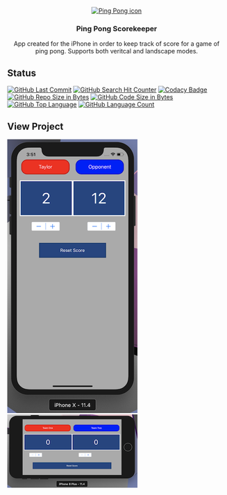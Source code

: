 <p align="center">
  <a href="https://richardtaylordawson.github.io/pingpong-scorekeeper/">
    <img src="https://encrypted-tbn0.gstatic.com/images?q=tbn:ANd9GcRcE9JtvsOEdWERnx6j7cF-PfqAilP27R1X0VElLfqKN7zLbtky" alt="Ping Pong icon" width=72 height=72>
  </a>

  <h3 align="center">Ping Pong Scorekeeper</h3>

  <p align="center">
    App created for the iPhone in order to keep track of score for a game of ping pong.
    Supports both veritcal and landscape modes.
  </p>
</p>

## Status
[![GitHub Last Commit](https://img.shields.io/github/last-commit/richardtaylordawson/pingpong-scorekeeper.svg)](https://github.com/richardtaylordawson/pingpong-scorekeeper/commits/master)
[![GitHub Search Hit Counter](https://img.shields.io/github/search/richardtaylordawson/pingpong-scorekeeper/goto.svg)](https://github.com/richardtaylordawson/pingpong-scorekeeper/)
[![Codacy Badge](https://api.codacy.com/project/badge/Grade/a52268cb6bcd454ead595d026592ff3d)](https://www.codacy.com/app/richardtaylordawson/pingpong-scorekeeper?utm_source=github.com&amp;utm_medium=referral&amp;utm_content=richardtaylordawson/pingpong-scorekeeper&amp;utm_campaign=Badge_Grade)
[![GitHub Repo Size in Bytes](https://img.shields.io/github/repo-size/richardtaylordawson/pingpong-scorekeeper.svg)](https://github.com/richardtaylordawson/pingpong-scorekeeper/)
[![GitHub Code Size in Bytes](https://img.shields.io/github/languages/code-size/richardtaylordawson/pingpong-scorekeeper.svg)](https://github.com/richardtaylordawson/pingpong-scorekeeper/)
[![GitHub Top Language](https://img.shields.io/github/languages/top/richardtaylordawson/pingpong-scorekeeper.svg)](https://github.com/richardtaylordawson/pingpong-scorekeeper/)
[![GitHub Language Count](https://img.shields.io/github/languages/count/richardtaylordawson/pingpong-scorekeeper.svg)](https://github.com/richardtaylordawson/pingpong-scorekeeper/)

## View Project
![Vertical View](images/verticalview.png) ![Horizontal View](images/horizontalview.png)
